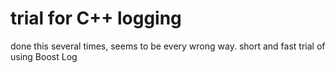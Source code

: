 # trial for C++ logging

done this several times, seems to be every wrong way. short and fast trial of using Boost Log